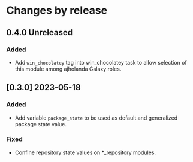 # Changes by release

## 0.4.0 Unreleased

### Added

- Add `win_chocolatey` tag into win_chocolatey task to allow selection of this 
module among ajholanda Galaxy roles.

## [0.3.0] 2023-05-18

### Added

- Add variable `package_state` to be used as default and generalized package state value.

### Fixed

- Confine repository state values on *_repository modules.
